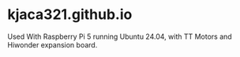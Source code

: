 # kjaca321.github.io

Used With Raspberry Pi 5 running Ubuntu 24.04, with TT Motors and Hiwonder expansion board.
